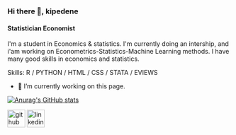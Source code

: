 ### Hi there 👋, kipedene
#### Statistician Economist
I'm a student in Economics & statistics. I'm currently doing an intership, and i'am working on Econometrics-Statistics-Machine Learning methods.
I have many good skills in economics and statistics.

Skills: R / PYTHON / HTML / CSS / STATA / EVIEWS

- 🔭 I’m currently working on this page.    

[![Anurag's GitHub stats](https://github-readme-stats.vercel.app/api?username=kipedene)](https://github.com/anuraghazra/github-readme-stats)


[<img src='https://cdn.jsdelivr.net/npm/simple-icons@3.0.1/icons/github.svg' alt='github' height='40'>](https://github.com/https://github.com/Kipedene)  [<img src='https://cdn.jsdelivr.net/npm/simple-icons@3.0.1/icons/linkedin.svg' alt='linkedin' height='40'>](https://www.linkedin.com/in/www.linkedin.com/in/kipédènecoulibaly/)  
